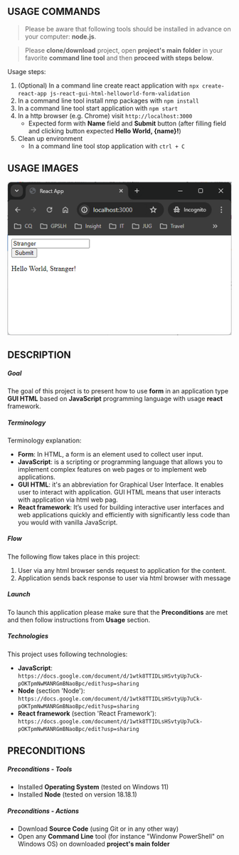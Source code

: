 USAGE COMMANDS
--------------

> Please be aware that following tools should be installed in advance on your computer: **node.js**. 

> Please **clone/download** project, open **project's main folder** in your favorite **command line tool** and then **proceed with steps below**. 

Usage steps:
1. (Optional) In a command line create react application with `npx create-react-app js-react-gui-html-helloworld-form-validation`
1. In a command line tool install nmp packages with `npm install`
1. In a command line tool start application with `npm start`
1. In a http browser (e.g. Chrome) visit `http://localhost:3000`
   * Expected form with **Name** field and **Submit** button (after filling field and clicking button expected **Hello World, {name}!**)
1. Clean up environment 
     * In a command line tool stop application with `ctrl + C`


USAGE IMAGES
------------

![My Image](readme-images/image-01.png)


DESCRIPTION
-----------

##### Goal
The goal of this project is to present how to use **form** in an application type **GUI HTML** based on **JavaScript** programming language with usage **react** framework.

##### Terminology
Terminology explanation:
* **Form**: In HTML, a form is an element used to collect user input.
* **JavaScript**: is a scripting or programming language that allows you to implement complex features on web pages or to implement web applications.
* **GUI HTML**: it's an abbreviation for Graphical User Interface. It enables user to interact with application. GUI HTML means that user interacts with application via html web pag.
* **React framework**: It’s used for building interactive user interfaces and web applications quickly and efficiently with significantly less code than you would with vanilla JavaScript.

##### Flow
The following flow takes place in this project:
1. User via any html browser sends request to application for the content.
1. Application sends back response to user via html browser with message

##### Launch
To launch this application please make sure that the **Preconditions** are met and then follow instructions from **Usage** section.

##### Technologies
This project uses following technologies:
* **JavaScript**: `https://docs.google.com/document/d/1wtk8TTIDLsHSvtyUp7uCk-pOKTpmNwMANRGmBNaoBpc/edit?usp=sharing`
* **Node** (section 'Node'): `https://docs.google.com/document/d/1wtk8TTIDLsHSvtyUp7uCk-pOKTpmNwMANRGmBNaoBpc/edit?usp=sharing`
* **React framework** (section 'React Framework'): `https://docs.google.com/document/d/1wtk8TTIDLsHSvtyUp7uCk-pOKTpmNwMANRGmBNaoBpc/edit?usp=sharing`


PRECONDITIONS
-------------

##### Preconditions - Tools
* Installed **Operating System** (tested on Windows 11)
* Installed **Node** (tested on version 18.18.1)

##### Preconditions - Actions
* Download **Source Code** (using Git or in any other way) 
* Open any **Command Line** tool (for instance "Windonw PowerShell" on Windows OS) on downloaded **project's main folder**